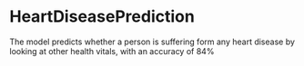 # HeartDiseasePrediction
The model predicts whether a person is suffering form any heart disease by looking at other health vitals, with an accuracy of 84%
